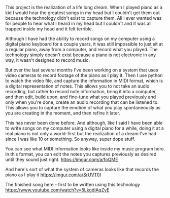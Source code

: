 This project is the realization of a life long dream. When I played piano as a kid I would hear the greatest songs in my head but I couldn't get them out because the technology didn't exist to capture them. All I ever wanted was for people to hear what I heard in my head but I couldn't and it was all trapped inside my head and it felt terrible.

Although I have had the ability to record songs on my computer using a digital piano keyboard for a couple years, it was still impossible to just sit at a regular piano, away from a computer, and record what you played. The technology simply doesn't exist because a piano is not electronic in any way, it wasn't designed to record music.

But over the last several months I've been working on a system that uses video cameras to record footage of the piano as I play it. Then I use python to watch the video file, and capture the information in MIDI format, which is a digital representation of notes. This allows you to not take an audio recording, but rather to record note information, bring it into a computer, and then edit, build upon, and fine-tune what you played previously and only when you're done, create an audio recording that can be listened to. This allows you to capture the emotion of what you play spontaneously as you are creating in the moment, and then refine it later.

This has never been done before. And although, like I said I have been able to write songs on my computer using a digital piano for a while, doing it at a real piano is not only a world-first but the realization of a dream I've had since I was like 10 or something. So anyway, super dope stuff. 

You can see what MIDI information looks like inside my music program here. In this format, you can edit the notes you captures previously as desired until they sound just right. https://imgur.com/a/foQME

And here's sort of what the system of cameras looks like that records the piano as I play it https://imgur.com/a/SrUVT0I


The finished song here - first to be written using this technology
https://www.youtube.com/watch?v=5LkgdlAqZyE
